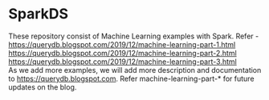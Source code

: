 # SparkDS
These repository consist of Machine Learning examples with Spark.
Refer - 
https://querydb.blogspot.com/2019/12/machine-learning-part-1.html
<br/>
https://querydb.blogspot.com/2019/12/machine-learning-part-2.html
<br/>
https://querydb.blogspot.com/2019/12/machine-learning-part-3.html
<br/>
As we add more examples, we will add more description and documentation to https://querydb.blogspot.com.
Refer machine-learning-part-* for future updates on the blog.
